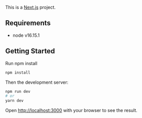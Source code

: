 This is a [Next.js](https://nextjs.org/) project.

## Requirements

- node v16.15.1

## Getting Started

Run npm install

```bash
npm install
```

Then the development server:

```bash
npm run dev
# or
yarn dev
```

Open [http://localhost:3000](http://localhost:3000) with your browser to see the result.
